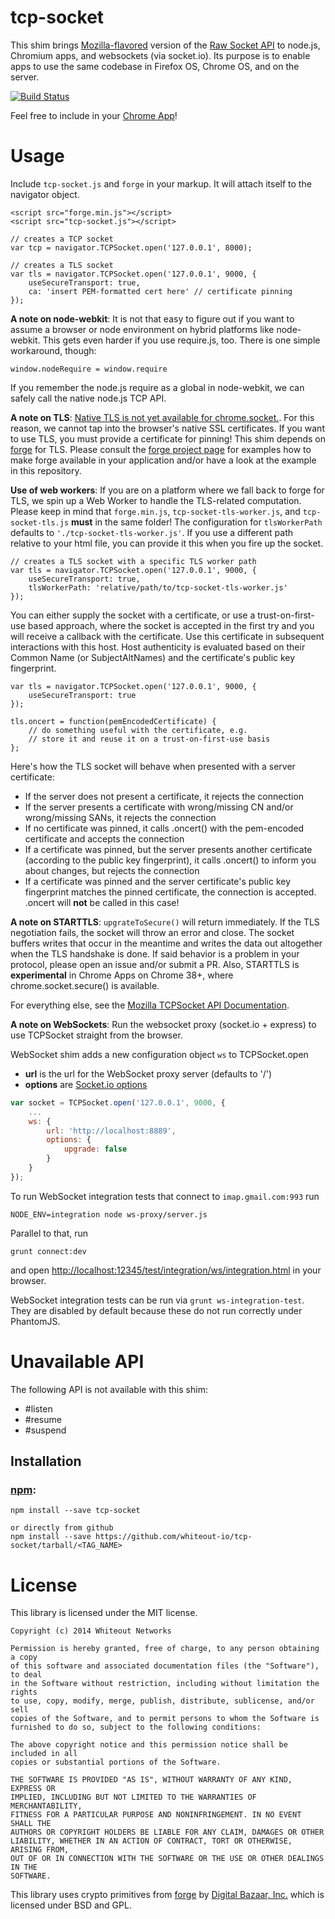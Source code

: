 tcp-socket
==========

This shim brings [Mozilla-flavored](https://developer.mozilla.org/en-US/docs/WebAPI/TCP_Socket) version of the [Raw Socket API](http://www.w3.org/TR/raw-sockets/) to node.js, Chromium apps, and websockets (via socket.io). Its purpose is to enable apps to use the same codebase in Firefox OS, Chrome OS, and on the server.

[![Build Status](https://travis-ci.org/whiteout-io/tcp-socket.svg?branch=dev/umd)](https://travis-ci.org/whiteout-io/tcp-socket)

Feel free to include in your [Chrome App](http://developer.chrome.com/extensions/apps)!

# Usage

Include ```tcp-socket.js``` and ```forge``` in your markup. It will attach itself to the navigator object.

    <script src="forge.min.js"></script>
    <script src="tcp-socket.js"></script>

    // creates a TCP socket
    var tcp = navigator.TCPSocket.open('127.0.0.1', 8000);

    // creates a TLS socket
    var tls = navigator.TCPSocket.open('127.0.0.1', 9000, {
        useSecureTransport: true,
        ca: 'insert PEM-formatted cert here' // certificate pinning
    });

**A note on node-webkit**:
It is not that easy to figure out if you want to assume a browser or node environment on hybrid platforms like node-webkit. This gets even harder if you use require.js, too. There is one simple workaround, though:

    window.nodeRequire = window.require

If you remember the node.js require as a global in node-webkit, we can safely call the native node.js TCP API.

**A note on TLS**: [Native TLS is not yet available for chrome.socket.](https://code.google.com/p/chromium/issues/detail?id=132896). For this reason, we cannot tap into the browser's native SSL certificates. If you want to use TLS, you must provide a certificate for pinning! This shim depends on [forge](https://github.com/digitalbazaar/forge) for TLS. Please consult the [forge project page](https://github.com/digitalbazaar/forge) for examples how to make forge available in your application and/or have a look at the example in this repository.

**Use of web workers**: If you are on a platform where we fall back to forge for TLS, we spin up a Web Worker to handle the TLS-related computation. Please keep in mind that `forge.min.js`, `tcp-socket-tls-worker.js`, and `tcp-socket-tls.js` **must** in the same folder! The configuration for `tlsWorkerPath` defaults to `'./tcp-socket-tls-worker.js'`. If you use a different path relative to your html file, you can provide it this when you fire up the socket.

    // creates a TLS socket with a specific TLS worker path
    var tls = navigator.TCPSocket.open('127.0.0.1', 9000, {
        useSecureTransport: true,
        tlsWorkerPath: 'relative/path/to/tcp-socket-tls-worker.js'
    });

You can either supply the socket with a certificate, or use a trust-on-first-use based approach, where the socket is accepted in the first try and you will receive a callback with the certificate. Use this certificate in subsequent interactions with this host. Host authenticity is evaluated based on their Common Name (or SubjectAltNames) and the certificate's public key fingerprint.

    var tls = navigator.TCPSocket.open('127.0.0.1', 9000, {
        useSecureTransport: true
    });

    tls.oncert = function(pemEncodedCertificate) {
        // do something useful with the certificate, e.g.
        // store it and reuse it on a trust-on-first-use basis
    };

Here's how the TLS socket will behave when presented with a server certificate:

* If the server does not present a certificate, it rejects the connection
* If the server presents a certificate with wrong/missing CN and/or wrong/missing SANs, it rejects the connection
* If no certificate was pinned, it calls .oncert() with the pem-encoded certificate and accepts the connection
* If a certificate was pinned, but the server presents another certificate (according to the public key fingerprint), it calls .oncert() to inform you about changes, but rejects the connection
* If a certificate was pinned and the server certificate's public key fingerprint matches the pinned certificate, the connection is accepted. .oncert will **not** be called in this case!

**A note on STARTTLS**: `upgrateToSecure()` will return immediately. If the TLS negotiation fails, the socket will throw an error and close. The socket buffers writes that occur in the meantime and writes the data out altogether when the TLS handshake is done. If said behavior is a problem in your protocol, please open an issue and/or submit a PR. Also, STARTTLS is **experimental** in Chrome Apps on Chrome 38+, where chrome.socket.secure() is available.

For everything else, see the [Mozilla TCPSocket API Documentation](https://developer.mozilla.org/en-US/docs/Web/API/TCPSocket).

**A note on WebSockets**: Run the websocket proxy (socket.io + express) to use TCPSocket straight from the browser.

WebSocket shim adds a new configuration object `ws` to TCPSocket.open

  * **url** is the url for the WebSocket proxy server (defaults to '/')
  * **options** are [Socket.io options](http://socket.io/docs/client-api/#io(url:string,-opts:object):socket)

```javascript
var socket = TCPSocket.open('127.0.0.1', 9000, {
    ...
    ws: {
        url: 'http://localhost:8889',
        options: {
            upgrade: false
        }
    }
});
```

To run WebSocket integration tests that connect to `imap.gmail.com:993` run

    NODE_ENV=integration node ws-proxy/server.js

Parallel to that, run

    grunt connect:dev

and open [http://localhost:12345/test/integration/ws/integration.html](http://localhost:12345/test/integration/ws/integration.html) in your browser.

WebSocket integration tests can be run via `grunt ws-integration-test`. They are disabled by default because these do not run correctly under PhantomJS.

# Unavailable API

The following API is not available with this shim:

* #listen
* #resume
* #suspend

## Installation

### [npm](https://www.npmjs.org/):

    npm install --save tcp-socket

    or directly from github
    npm install --save https://github.com/whiteout-io/tcp-socket/tarball/<TAG_NAME>

# License

This library is licensed under the MIT license.

    Copyright (c) 2014 Whiteout Networks

    Permission is hereby granted, free of charge, to any person obtaining a copy
    of this software and associated documentation files (the "Software"), to deal
    in the Software without restriction, including without limitation the rights
    to use, copy, modify, merge, publish, distribute, sublicense, and/or sell
    copies of the Software, and to permit persons to whom the Software is
    furnished to do so, subject to the following conditions:

    The above copyright notice and this permission notice shall be included in all
    copies or substantial portions of the Software.

    THE SOFTWARE IS PROVIDED "AS IS", WITHOUT WARRANTY OF ANY KIND, EXPRESS OR
    IMPLIED, INCLUDING BUT NOT LIMITED TO THE WARRANTIES OF MERCHANTABILITY,
    FITNESS FOR A PARTICULAR PURPOSE AND NONINFRINGEMENT. IN NO EVENT SHALL THE
    AUTHORS OR COPYRIGHT HOLDERS BE LIABLE FOR ANY CLAIM, DAMAGES OR OTHER
    LIABILITY, WHETHER IN AN ACTION OF CONTRACT, TORT OR OTHERWISE, ARISING FROM,
    OUT OF OR IN CONNECTION WITH THE SOFTWARE OR THE USE OR OTHER DEALINGS IN THE
    SOFTWARE.

This library uses crypto primitives from [forge](https://github.com/digitalbazaar/forge) by [Digital Bazaar, Inc.](https://github.com/digitalbazaar) which is licensed under BSD and GPL.
